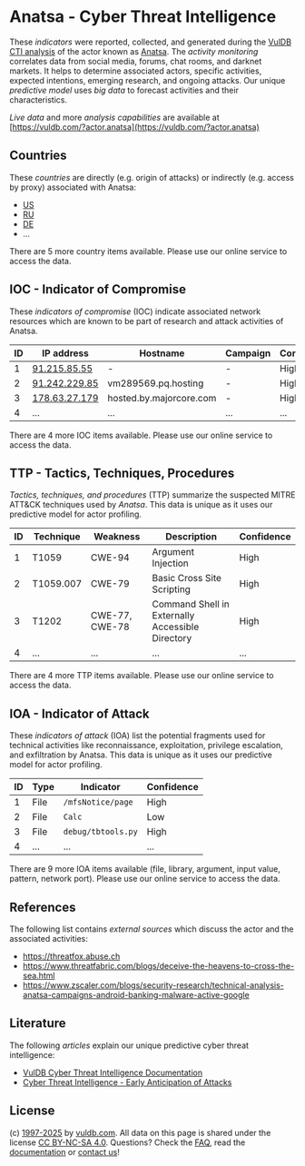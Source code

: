 # Anatsa - Cyber Threat Intelligence

These _indicators_ were reported, collected, and generated during the [VulDB CTI analysis](https://vuldb.com/?kb.cti) of the actor known as [Anatsa](https://vuldb.com/?actor.anatsa). The _activity monitoring_ correlates data from social media, forums, chat rooms, and darknet markets. It helps to determine associated actors, specific activities, expected intentions, emerging research, and ongoing attacks. Our unique _predictive model_ uses _big data_ to forecast activities and their characteristics.

_Live data_ and more _analysis capabilities_ are available at [https://vuldb.com/?actor.anatsa](https://vuldb.com/?actor.anatsa)

## Countries

These _countries_ are directly (e.g. origin of attacks) or indirectly (e.g. access by proxy) associated with Anatsa:

* [US](https://vuldb.com/?country.us)
* [RU](https://vuldb.com/?country.ru)
* [DE](https://vuldb.com/?country.de)
* ...

There are 5 more country items available. Please use our online service to access the data.

## IOC - Indicator of Compromise

These _indicators of compromise_ (IOC) indicate associated network resources which are known to be part of research and attack activities of Anatsa.

ID | IP address | Hostname | Campaign | Confidence
-- | ---------- | -------- | -------- | ----------
1 | [91.215.85.55](https://vuldb.com/?ip.91.215.85.55) | - | - | High
2 | [91.242.229.85](https://vuldb.com/?ip.91.242.229.85) | vm289569.pq.hosting | - | High
3 | [178.63.27.179](https://vuldb.com/?ip.178.63.27.179) | hosted.by.majorcore.com | - | High
4 | ... | ... | ... | ...

There are 4 more IOC items available. Please use our online service to access the data.

## TTP - Tactics, Techniques, Procedures

_Tactics, techniques, and procedures_ (TTP) summarize the suspected MITRE ATT&CK techniques used by _Anatsa_. This data is unique as it uses our predictive model for actor profiling.

ID | Technique | Weakness | Description | Confidence
-- | --------- | -------- | ----------- | ----------
1 | T1059 | CWE-94 | Argument Injection | High
2 | T1059.007 | CWE-79 | Basic Cross Site Scripting | High
3 | T1202 | CWE-77, CWE-78 | Command Shell in Externally Accessible Directory | High
4 | ... | ... | ... | ...

There are 4 more TTP items available. Please use our online service to access the data.

## IOA - Indicator of Attack

These _indicators of attack_ (IOA) list the potential fragments used for technical activities like reconnaissance, exploitation, privilege escalation, and exfiltration by Anatsa. This data is unique as it uses our predictive model for actor profiling.

ID | Type | Indicator | Confidence
-- | ---- | --------- | ----------
1 | File | `/mfsNotice/page` | High
2 | File | `Calc` | Low
3 | File | `debug/tbtools.py` | High
4 | ... | ... | ...

There are 9 more IOA items available (file, library, argument, input value, pattern, network port). Please use our online service to access the data.

## References

The following list contains _external sources_ which discuss the actor and the associated activities:

* https://threatfox.abuse.ch
* https://www.threatfabric.com/blogs/deceive-the-heavens-to-cross-the-sea.html
* https://www.zscaler.com/blogs/security-research/technical-analysis-anatsa-campaigns-android-banking-malware-active-google

## Literature

The following _articles_ explain our unique predictive cyber threat intelligence:

* [VulDB Cyber Threat Intelligence Documentation](https://vuldb.com/?kb.cti)
* [Cyber Threat Intelligence - Early Anticipation of Attacks](https://www.scip.ch/en/?labs.20201022)

## License

(c) [1997-2025](https://vuldb.com/?kb.changelog) by [vuldb.com](https://vuldb.com/?kb.about). All data on this page is shared under the license [CC BY-NC-SA 4.0](https://creativecommons.org/licenses/by-nc-sa/4.0/). Questions? Check the [FAQ](https://vuldb.com/?kb.faq), read the [documentation](https://vuldb.com/?kb) or [contact us](https://vuldb.com/?contact)!
